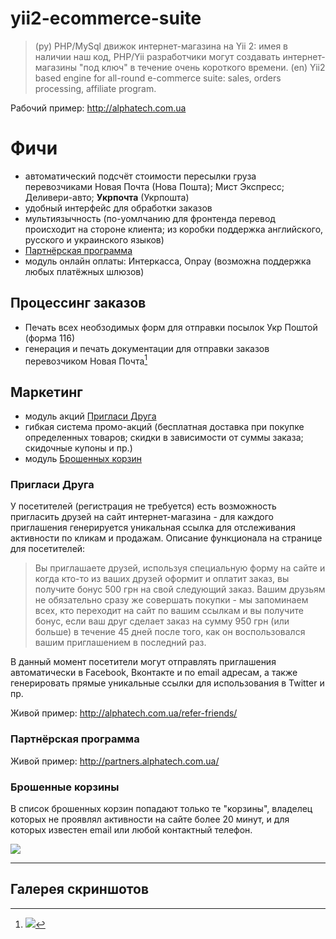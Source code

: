 # yii2-ecommerce-suite

> (ру) PHP/MySql движок интернет-магазина на Yii 2: имея в наличии наш код, PHP/Yii разработчики могут создавать интернет-магазины "под ключ" в течение очень короткого времени.
> (en) Yii2 based engine for all-round e-commerce suite: sales, orders processing, affiliate program.

Рабочий пример: <http://alphatech.com.ua>

# Фичи

* автоматический подсчёт стоимости пересылки груза перевозчиками Новая Почта (Нова Пошта); Мист Экспресс; Деливери-авто; **Укрпочта** (Укрпошта)
* удобный интерфейс для обработки заказов
* мультиязычность (по-уомлчанию для фронтенда перевод происходит на стороне клиента; из коробки поддержка английского, русского и украинского языков)
* [Партнёрская программа](#Партнёрская-программа)
* модуль онлайн оплаты: Интеркасса, Onpay (возможна поддержка любых платёжных шлюзов) 

## Процессинг заказов

* Печать всех необзодимых форм для отправки посылок Укр Поштой (форма 116)
* генерация и печать документации для отправки заказов перевозчиком Новая Почта[^screen10001]

## Маркетинг
* модуль акций [Пригласи Друга](#Пригласи-Друга)
* гибкая система промо-акций (бесплатная доставка при покупке определенных товаров; скидки в зависимости от суммы заказа; скидочные купоны и пр.)
* модуль [Брошенных корзин](#Брошенные-корзины)

### Пригласи Друга

У посетителей (регистрация не требуется) есть возможность пригласить друзей на сайт интернет-магазина - для каждого приглашения генерируется уникальная ссылка для отслеживания активности по кликам и продажам. Описание функционала на странице для посетителей:

> Вы приглашаете друзей, используя специальную форму на сайте и когда кто-то из ваших друзей оформит и оплатит заказ, вы получите бонус 500 грн на свой следующий заказ. Вашим друзьям не обязательно сразу же совершать покупки - мы запоминаем всех, кто переходит на сайт по вашим ссылкам и вы получите бонус, если ваш друг сделает заказ на сумму 950 грн (или больше) в течение 45 дней после того, как он воспользовался вашим приглашением в последний раз.

В данный момент посетители могут отправлять приглашения автоматически в Facebook, Вконтакте и по email адресам, а также генерировать прямые уникальные ссылки для использования в Twitter и пр.

Живой пример: <http://alphatech.com.ua/refer-friends/>

### Партнёрская программа
Живой пример: <http://partners.alphatech.com.ua/>

### Брошенные корзины

В список брошенных корзин попадают только те "корзины", владелец которых не проявлял активности на сайте более 20 минут,
и для которых известен email или любой контактный телефон.

![](https://webkadabra.github.io/yii2-ecommerce-suite/screens/abandoned-carts.jpg)

---

## Галерея скриншотов

[^screen10001]: ![](https://webkadabra.github.io/yii2-ecommerce-suite/screens/order-fulfill-novaposhta.png)


